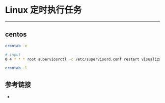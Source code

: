 # Linux 定时执行任务
***
## centos
```sh
crontab -e

# input
0 4 * * * root superviosrctl -c /etc/supervisord.conf restart visualization_hy_web

crontab -l
```

## 参考链接
-